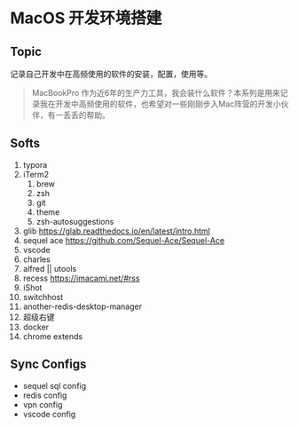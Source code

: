 # MacOS 开发环境搭建

## Topic

记录自己开发中在高频使用的软件的安装，配置，使用等。

> MacBookPro 作为近6年的生产力工具，我会装什么软件？本系列是用来记录我在开发中高频使用的软件，也希望对一些刚刚步入Mac阵营的开发小伙伴，有一丢丢的帮助。



## Softs

1. typora
2. iTerm2
   1. brew
   2. zsh
   3. git
   4. theme
   5. zsh-autosuggestions
3. glib https://glab.readthedocs.io/en/latest/intro.html
4. sequel ace https://github.com/Sequel-Ace/Sequel-Ace
5. vscode
6. charles
7. alfred || utools
8. recess https://imacami.net/#rss
9. iShot
10. switchhost
11. another-redis-desktop-manager
12. 超级右键
13. docker
14. chrome extends





## Sync Configs

- sequel sql config
- redis config
- vpn config
- vscode config